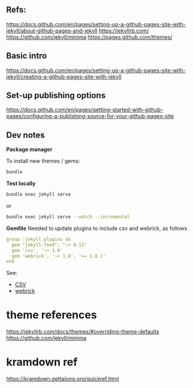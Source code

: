 
## Refs:
https://docs.github.com/en/pages/setting-up-a-github-pages-site-with-jekyll/about-github-pages-and-jekyll
https://jekyllrb.com/
https://github.com/jekyll/minima
https://pages.github.com/themes/

## Basic intro
https://docs.github.com/en/pages/setting-up-a-github-pages-site-with-jekyll/creating-a-github-pages-site-with-jekyll

## Set-up publishing options
https://docs.github.com/en/pages/getting-started-with-github-pages/configuring-a-publishing-source-for-your-github-pages-site

## Dev notes

**Package manager**

To install new themes / gems:
```bash
bundle
```

**Test locally**
```bash
bundle exec jekyll serve
```

or

```bash
bundle exec jekyll serve --watch --incremental
```

**Gemfile**
Needed to update plugins to include csv and webrick, as follows
```yaml
group :jekyll_plugins do
  gem "jekyll-feed", "~> 0.12"
  gem 'csv', '~> 3.0'
  gem 'webrick', '~> 1.8', '>= 1.8.1'
end
```

See:
- [CSV](https://rubygems.org/gems/csv/versions/3.0.0?locale=en)
- [webrick](https://rubygems.org/gems/webrick)


# theme references
https://jekyllrb.com/docs/themes/#overriding-theme-defaults
https://github.com/jekyll/minima

# kramdown ref
https://kramdown.gettalong.org/quickref.html